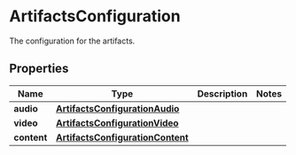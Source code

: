 

# ArtifactsConfiguration

The configuration for the artifacts.

## Properties

| Name | Type | Description | Notes |
|------------ | ------------- | ------------- | -------------|
|**audio** | [**ArtifactsConfigurationAudio**](ArtifactsConfigurationAudio.md) |  |  |
|**video** | [**ArtifactsConfigurationVideo**](ArtifactsConfigurationVideo.md) |  |  |
|**content** | [**ArtifactsConfigurationContent**](ArtifactsConfigurationContent.md) |  |  |



